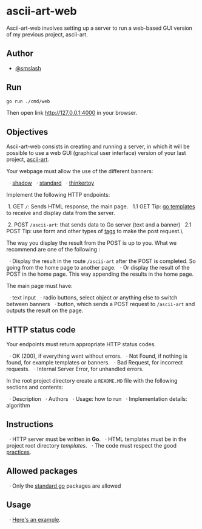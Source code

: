 # ascii-art-web

Ascii-art-web involves setting up a server to run a web-based GUI version of my previous project, ascii-art.

## Author

* [@smslash](https://github.com/smslash)

## Run 

```bash
go run ./cmd/web
```

Then open link <a href="http://127.0.0.1:4000" style="color:blue">http://127.0.0.1:4000</a> in your browser.

## Objectives

Ascii-art-web consists in creating and running a server, in which it will be possible to use a web GUI (graphical user interface) version of your last project, [ascii-art](https://01.alem.school/git/root/public/src/branch/master/subjects/ascii-art).

Your webpage must allow the use of the different banners:

&nbsp; · [shadow](https://01.alem.school/git/root/public/src/branch/master/subjects/ascii-art/shadow.txt)
&nbsp; · [standard](https://01.alem.school/git/root/public/src/branch/master/subjects/ascii-art/standard.txt)
&nbsp; · [thinkertoy](https://01.alem.school/git/root/public/src/branch/master/subjects/ascii-art/thinkertoy.txt)

Implement the following HTTP endpoints:

&nbsp;1. GET `/`: Sends HTML response, the main page.
&nbsp;&nbsp;1.1 GET Tip: [go templates](https://pkg.go.dev/html/template) to receive and display data from the server.

&nbsp;2. POST `/ascii-art`: that sends data to Go server (text and a banner)
&nbsp;&nbsp;2.1 POST Tip: use form and other types of [tags](https://developer.mozilla.org/en-US/docs/Web/HTML/Element) to make the post request.\

The way you display the result from the POST is up to you. What we recommend are one of the following :

&nbsp; · Display the result in the route `/ascii-art` after the POST is completed. So going from the home page to another page.
&nbsp; · Or display the result of the POST in the home page. This way appending the results in the home page.

The main page must have:

&nbsp; · text input
&nbsp; · radio buttons, select object or anything else to switch between banners
&nbsp; · button, which sends a POST request to `/ascii-art` and outputs the result on the page.

## HTTP status code

Your endpoints must return appropriate HTTP status codes.

&nbsp; · OK (200), if everything went without errors.
&nbsp; · Not Found, if nothing is found, for example templates or banners.
&nbsp; · Bad Request, for incorrect requests.
&nbsp; · Internal Server Error, for unhandled errors.

In the root project directory create a `README.MD` file with the following sections and contents:

&nbsp; · Description
&nbsp; · Authors
&nbsp; · Usage: how to run
&nbsp; · Implementation details: algorithm

## Instructions

&nbsp; · HTTP server must be written in **Go**.
&nbsp; · HTML templates must be in the project root directory *templates*.
&nbsp; · The code must respect the good [practices](https://01.alem.school/git/root/public/src/branch/master/subjects/good-practices/README.md).

## Allowed packages

&nbsp; · Only the [standard go](https://pkg.go.dev/std) packages are allowed

## Usage

&nbsp; · [Here's an example](http://patorjk.com/software/taag/#p=display&f=Graffiti&t=Type%20Something%20).
